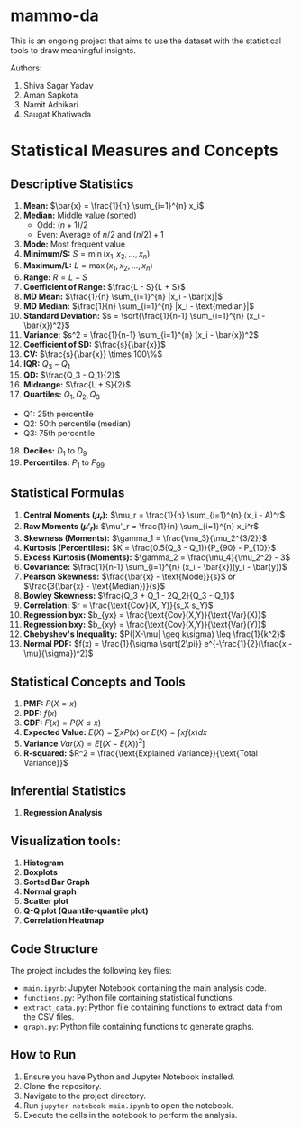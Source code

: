 # mammo-da
This is an ongoing project that aims to use the dataset with the statistical tools to draw meaningful insights.

Authors:
1. Shiva Sagar Yadav
2. Aman Sapkota
3. Namit Adhikari
4. Saugat Khatiwada

# Statistical Measures and Concepts

## Descriptive Statistics

1.  **Mean:** $\bar{x} = \frac{1}{n} \sum_{i=1}^{n} x_i$
2.  **Median:** Middle value (sorted)
    *   Odd: $(n+1)/2$
    *   Even: Average of $n/2$ and $(n/2)+1$
3.  **Mode:** Most frequent value
4.  **Minimum/S:** $S = \min(x_1, x_2, ..., x_n)$
5.  **Maximum/L:** $L = \max(x_1, x_2, ..., x_n)$
6.  **Range:** $R = L - S$
7.  **Coefficient of Range:** $\frac{L - S}{L + S}$
8.  **MD Mean:** $\frac{1}{n} \sum_{i=1}^{n} |x_i - \bar{x}|$
9.  **MD Median:** $\frac{1}{n} \sum_{i=1}^{n} |x_i - \text{median}|$
10. **Standard Deviation:** $s = \sqrt{\frac{1}{n-1} \sum_{i=1}^{n} (x_i - \bar{x})^2}$
11. **Variance:** $s^2 = \frac{1}{n-1} \sum_{i=1}^{n} (x_i - \bar{x})^2$
12. **Coefficient of SD:** $\frac{s}{\bar{x}}$
13. **CV:** $\frac{s}{\bar{x}} \times 100\%$
14. **IQR:** $Q_3 - Q_1$
15. **QD:** $\frac{Q_3 - Q_1}{2}$
16. **Midrange:** $\frac{L + S}{2}$
17. **Quartiles:** $Q_1, Q_2, Q_3$
   *   Q1: 25th percentile
   *   Q2: 50th percentile (median)
   *   Q3: 75th percentile
18. **Deciles:** $D_1$ to $D_9$
19. **Percentiles:** $P_1$ to $P_{99}$

## Statistical Formulas

1.  **Central Moments ($\mu_r$):** $\mu_r = \frac{1}{n} \sum_{i=1}^{n} (x_i - A)^r$
2.  **Raw Moments ($\mu'_r$):** $\mu'_r = \frac{1}{n} \sum_{i=1}^{n} x_i^r$
3.  **Skewness (Moments):** $\gamma_1 = \frac{\mu_3}{\mu_2^{3/2}}$
4.   **Kurtosis (Percentiles):** $K = \frac{0.5(Q_3 - Q_1)}{P_{90} - P_{10}}$
5.  **Excess Kurtosis (Moments):** $\gamma_2 = \frac{\mu_4}{\mu_2^2} - 3$
6.  **Covariance:** $\frac{1}{n-1} \sum_{i=1}^{n} (x_i - \bar{x})(y_i - \bar{y})$
7.  **Pearson Skewness:** $\frac{\bar{x} - \text{Mode}}{s}$ or $\frac{3(\bar{x} - \text{Median})}{s}$
8.  **Bowley Skewness:** $\frac{Q_3 + Q_1 - 2Q_2}{Q_3 - Q_1}$
9.  **Correlation:** $r = \frac{\text{Cov}(X, Y)}{s_X s_Y}$
10.  **Regression byx:** $b_{yx} = \frac{\text{Cov}(X,Y)}{\text{Var}(X)}$
11. **Regression bxy:** $b_{xy} = \frac{\text{Cov}(X,Y)}{\text{Var}(Y)}$
12. **Chebyshev's Inequality:** $P(|X-\mu| \geq k\sigma) \leq \frac{1}{k^2}$
13. **Normal PDF:** $f(x) = \frac{1}{\sigma \sqrt{2\pi}} e^{-\frac{1}{2}(\frac{x - \mu}{\sigma})^2}$

## Statistical Concepts and Tools

1.  **PMF:** $P(X = x)$
2.  **PDF:** $f(x)$
3.  **CDF:** $F(x) = P(X \leq x)$
4. **Expected Value:** $E(X) = \sum xP(x)$ or $E(X) = \int xf(x)dx$
5. **Variance** $Var(X) = E[(X - E(X))^2]$
6.  **R-squared:** $R^2 = \frac{\text{Explained Variance}}{\text{Total Variance}}$

## Inferential Statistics
1.  **Regression Analysis** 

## Visualization tools:
1. **Histogram**
2. **Boxplots**
3. **Sorted Bar Graph**
4. **Normal graph**
5. **Scatter plot**
6. **Q-Q plot (Quantile-quantile plot)**
7. **Correlation Heatmap**

## Code Structure

The project includes the following key files:

*   `main.ipynb`: Jupyter Notebook containing the main analysis code.
*   `functions.py`: Python file containing statistical functions.
*   `extract_data.py`: Python file containing functions to extract data from the CSV files.
*   `graph.py`: Python file containing functions to generate graphs.

## How to Run

1.  Ensure you have Python and Jupyter Notebook installed.
2.  Clone the repository.
3.  Navigate to the project directory.
4.  Run `jupyter notebook main.ipynb` to open the notebook.
5.  Execute the cells in the notebook to perform the analysis.